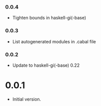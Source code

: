 ### 0.0.4

+ Tighten bounds in haskell-gi(-base)

### 0.0.3

+ List autogenerated modules in .cabal file

### 0.0.2

+ Update to haskell-gi(-base) 0.22

0.0.1
=====

* Initial version.

